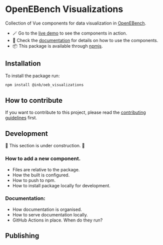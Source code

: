# OpenEBench Visualizations

Collection of Vue components for data visualization in [OpenEBench](https://openebench.bsc.es/). 

- :magic_wand: Go to the [live demo](https://inab.github.io/oeb-visualizations-demo/) to see the components in action.
- :open_book: Check the [documentation](https://inab.github.io/oeb-visualizations/) for details on how to use the components.
- :package: This package is available through [npmjs](https://www.npmjs.com/package/@inb/oeb_visualizations). 


## Installation

To install the package run: 

```bash
npm install @inb/oeb_visualizations
``` 
## How to contribute 

If you want to contribute to this project, please read the [contributing guidelines](/CONTRIBUTING.md) first.

## Development 

:construction: This section is under construction. :construction:

### How to add a new component. 

- Files are relative to the package. 
- How the built is configured.
- How to push to npm.
- How to install package locally for development.


### Documentation: 
- How documentation is organised. 
- How to serve documentation locally. 
- GitHub Actions in place. When do they run? 

## Publishing